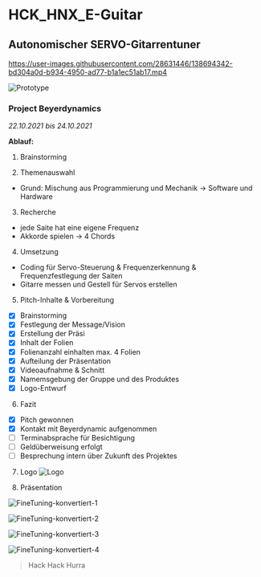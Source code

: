 # HCK_HNX_E-Guitar

## Autonomischer SERVO-Gitarrentuner

https://user-images.githubusercontent.com/28631446/138694342-bd304a0d-b934-4950-ad77-b1a1ec51ab17.mp4

![Prototype](https://user-images.githubusercontent.com/28631446/138694834-d9dfc21e-4f6c-4d44-b11c-143ebf825945.jpg)


### Project Beyerdynamics

*22.10.2021 bis 24.10.2021*

**Ablauf:**
1. Brainstorming

2. Themenauswahl
  - Grund: Mischung aus Programmierung und Mechanik -> Software und Hardware
  
3. Recherche
  - jede Saite hat eine eigene Frequenz
  - Akkorde spielen -> 4 Chords
  
4. Umsetzung
  - Coding für Servo-Steuerung & Frequenzerkennung & Frequenzfestlegung der Saiten
  - Gitarre messen und Gestell für Servos erstellen
  
5. Pitch-Inhalte & Vorbereitung
  - [x] Brainstorming
  - [x] Festlegung der Message/Vision
  - [x] Erstellung der Präsi
  - [x] Inhalt der Folien
  - [x] Folienanzahl einhalten max. 4 Folien
  - [x] Aufteilung der Präsentation
  - [x] Videoaufnahme & Schnitt
  - [x] Namemsgebung der Gruppe und des Produktes
  - [x] Logo-Entwurf
 
 6. Fazit
   - [x] Pitch gewonnen
   - [x] Kontakt mit Beyerdynamic aufgenommen
   - [ ] Terminabsprache für Besichtigung
   - [ ] Geldüberweisung erfolgt
   - [ ] Besprechung intern über Zukunft des Projektes
  
 7. Logo
 ![Logo](https://user-images.githubusercontent.com/93015032/138918480-4af84af9-6517-4558-9fd4-15deb657b2fa.jpg)

 8. Präsentation

 ![FineTuning-konvertiert-1](https://user-images.githubusercontent.com/93015032/138875977-a0fdfdff-e0ed-452c-bd05-44359c01f816.jpg)

 ![FineTuning-konvertiert-2](https://user-images.githubusercontent.com/93015032/138876019-136b51d7-bd92-4ba4-8582-1dfbd15be3bf.jpg)

 ![FineTuning-konvertiert-3](https://user-images.githubusercontent.com/93015032/138876080-cc9ad20c-434d-418a-b347-b82746e4efb9.jpg)

 ![FineTuning-konvertiert-4](https://user-images.githubusercontent.com/93015032/138876092-9d76bfa6-39fa-4342-a5de-6fa5e9799562.jpg)

 
> Hack Hack Hurra

